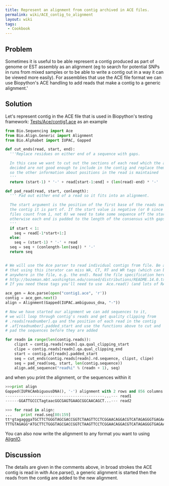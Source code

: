 ```yaml
---
title: Represent an alignment from contig archived in ACE files.
permalink: wiki/ACE_contig_to_alignment
layout: wiki
tags:
 - Cookbook
---
```


Problem
-------

Sometimes it is useful to be able represent a contig produced as part of
genome or EST assembly as an alignment (eg to search for potential SNPs
in runs from mixed samples or to be able to write a contig out in a way
it can be viewed more easily). For assemblies that use the ACE file
format we can use Biopython's ACE handling to add reads that make a
contig to a generic alignment.'

Solution
--------

Let's represent contig in the ACE file that is used in Biopython's
testing framework:
[Tests/Ace/contig1.ace](https://github.com/biopython/biopython/blob/master/Tests/Ace/contig1.ace)
as an example

``` python
from Bio.Sequencing import Ace
from Bio.Align.Generic import Alignment
from Bio.Alphabet import IUPAC, Gapped

def cut_ends(read, start, end):
  '''Replace residues on either end of a sequence with gaps.

  In this case we want to cut out the sections of each read which the assembler has
  decided are not good enough to include in the contig and replace them with gaps
  so the other information about positions in the read is maintained
  '''
  return (start-1) * '-' + read[start-1:end] + (len(read)-end) * '-'

def pad_read(read, start, conlength):
  ''' Pad out either end of a read so it fits into an alignment.

  The start argument is the position of the first base of the reads sequence in
  the contig it is part of. If the start value is negative (or 0 since ACE
  files count from 1, not 0) we need to take some sequence off the start
  otherwise each end is padded to the length of the consensus with gaps.
  '''
  if start < 1:
    seq = read[-1*start+1:]
  else:
    seq = (start-1) * '-' + read
  seq = seq + (conlength-len(seq)) * '-'
  return seq


# We will use the Ace parser to read individual contigs from file. Be aware
# that using this iterator can miss WA, CT, RT and WR tags (which can be
# anywhere in the file, e.g. the end). Read the file specification here:
# http://bozeman.mbt.washington.edu/consed/distributions/README.14.0.txt
# If you need these tags you'll need to use  Ace.read() (and lots of RAM).

ace_gen = Ace.parse(open("contig1.ace", 'r'))
contig = ace_gen.next()
align = Alignment(Gapped(IUPAC.ambiguous_dna, "-"))

# Now we have started our alignment we can add sequences to it,
# we will loop through contig's reads and get quality clipping from
# .reads[readnumber].qa and the position of each read in the contig
# .af[readnumber].padded_start and use the functions above to cut and
# pad the sequences before they are added

for readn in range(len(contig.reads)):
    clipst = contig.reads[readn].qa.qual_clipping_start
    clipe = contig.reads[readn].qa.qual_clipping_end
    start = contig.af[readn].padded_start
    seq = cut_ends(contig.reads[readn].rd.sequence, clipst, clipe)
    seq = pad_read(seq, start, len(contig.sequence))
    align.add_sequence("read%i" % (readn + 1), seq)
```

and when you print the alignment, or the sequences within it

``` python
>>>print align
Gapped(IUPACAmbiguousDNA(), '-') alignment with 2 rows and 856 columns
--------------------------------------------...--- read1
------GGATTGCCCTagtaacGGCGAGTGAAGCGGCAACAGCT...--- read2

>>> for read in align:
...    print read.seq[80:159]
tt*gtagagggaTGCTTCTGGGTAGCGACCGGTCTAAGTTCCTCGGAACAGGACGTCATAGAGGGTGAGAATCCCGTAT
TTTGTAGAGG*ATGCTTCTGGGTAGCGACCGGTCTAAGTTCCTCGGAACAGGACGTCATAGAGGGTGAGAATCCCGTAT
```

You can also now write the alignment to any format you want to using
[AlignIO](AlignIO "wikilink").

Discussion
----------

The details are given in the comments above, in broad strokes the ACE
contig is read in with Ace.parse(), a generic alignment is started then
the reads from the contig are added to the new alignment.
